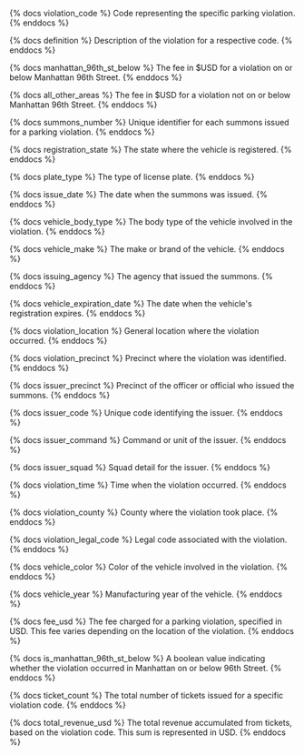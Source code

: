 {% docs violation_code %} Code representing the specific parking violation. {% enddocs %}

{% docs definition %} Description of the violation for a respective code. {% enddocs %}

{% docs manhattan_96th_st_below %} The fee in $USD for a violation on or below Manhattan 96th Street. {% enddocs %}

{% docs all_other_areas %} The fee in $USD for a violation not on or below Manhattan 96th Street. {% enddocs %}

{% docs summons_number %} Unique identifier for each summons issued for a parking violation. {% enddocs %}

{% docs registration_state %} The state where the vehicle is registered. {% enddocs %}

{% docs plate_type %} The type of license plate. {% enddocs %}

{% docs issue_date %} The date when the summons was issued. {% enddocs %}

{% docs vehicle_body_type %} The body type of the vehicle involved in the violation. {% enddocs %}

{% docs vehicle_make %} The make or brand of the vehicle. {% enddocs %}

{% docs issuing_agency %} The agency that issued the summons. {% enddocs %}

{% docs vehicle_expiration_date %} The date when the vehicle's registration expires. {% enddocs %}

{% docs violation_location %} General location where the violation occurred. {% enddocs %}

{% docs violation_precinct %} Precinct where the violation was identified. {% enddocs %}

{% docs issuer_precinct %} Precinct of the officer or official who issued the summons. {% enddocs %}

{% docs issuer_code %} Unique code identifying the issuer. {% enddocs %}

{% docs issuer_command %} Command or unit of the issuer. {% enddocs %}

{% docs issuer_squad %} Squad detail for the issuer. {% enddocs %}

{% docs violation_time %} Time when the violation occurred. {% enddocs %}

{% docs violation_county %} County where the violation took place. {% enddocs %}

{% docs violation_legal_code %} Legal code associated with the violation. {% enddocs %}

{% docs vehicle_color %} Color of the vehicle involved in the violation. {% enddocs %}

{% docs vehicle_year %} Manufacturing year of the vehicle. {% enddocs %}

{% docs fee_usd %} The fee charged for a parking violation, specified in USD. This fee varies depending on the location of the violation. {% enddocs %}

{% docs is_manhattan_96th_st_below %} A boolean value indicating whether the violation occurred in Manhattan on or below 96th Street. {% enddocs %}

{% docs ticket_count %} The total number of tickets issued for a specific violation code. {% enddocs %}

{% docs total_revenue_usd %} The total revenue accumulated from tickets, based on the violation code. This sum is represented in USD. {% enddocs %}

